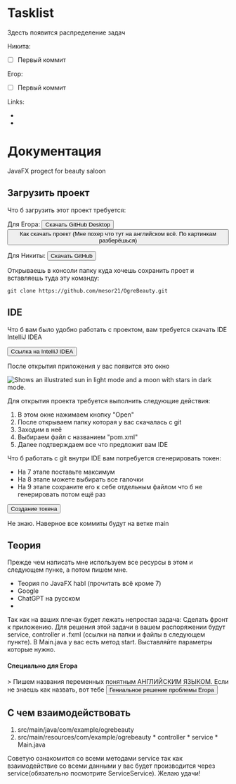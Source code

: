 # Tasklist

Здесть появится распределение задач

Никита:

- [ ] Первый коммит

Егор:

- [ ] Первый коммит

Links:
* <Link href=""></Link>
* <Link href=""></Link>

# Документация
JavaFX progect for beauty saloon



**<h2>Загрузить проект</h2>**

Что б загрузить этот проект требуется:

Для Егора:
<Button primary link href="https://www.jetbrains.com/idea/download">
Скачать GitHub Desktop
</Button>
<Button primary link href="https://docs.github.com/en/desktop/contributing-and-collaborating-using-github-desktop/adding-and-cloning-repositories/cloning-a-repository-from-github-to-github-desktop">
Как скачать проект (Мне похер что тут на английском всё. По картинкам разберёшься)
</Button>

Для Никиты:
<Button primary link href="https://git-scm.com/download/mac">
Скачать GitHub
</Button>

Открываешь в консоли папку куда хочешь сохранить проет и вставляешь туда эту команду:
```
git clone https://github.com/mesor21/OgreBeauty.git 
```

**<h2>IDE</h2>**

Что б вам было удобно работать с проектом, вам требуется скачать IDE IntelliJ IDEA

<Button primary link href="https://www.jetbrains.com/idea/download">
Ссылка на IntelliJ IDEA
</Button>

После открытия приложения у вас появится это окно

<picture>
  <img alt="Shows an illustrated sun in light mode and a moon with stars in dark mode." src="https://learn.microsoft.com/ru-ru/azure/hdinsight/spark/media/apache-spark-create-standalone-application/spark-1.png">
</picture>

Для открытия проекта требуется выполнить следующие действия:
1. В этом окне нажимаем кнопку "Open"
2. После открываем папку которая у вас скачалась с git
3. Заходим в неё
4. Выбираем файл с названием "pom.xml"
5. Далее подтверждаем все что предложит вам IDE

Что б работать с git внутри IDE вам потребуется сгенерировать токен:

* На 7 этапе поставьте максимум
* На 8 этапе можете выбирать все галочки
* На 9 этапе сохраните его к себе отдельным файлом что б не генерировать потом ещё раз

<Button primary link href="https://docs.github.com/en/authentication/keeping-your-account-and-data-secure/creating-a-personal-access-token">
Создание токена
</Button>

Не знаю. Наверное все коммиты будут на ветке main


**<h2>Теория</h2>**
Прежде чем написать мне используем все ресурсы в этом и следующем пунке, а потом пишем мне.
* <Link href="https://habr.com/ru/post/474498/">Теория по JavaFX habl</Link> (прочитать всё кроме 7)
* <Link href="google.com">Google</Link>
* <Link href="https://t.me/RussiaChatGPTBot">ChatGPT на русском</Link>
* <Link href=""></Link>

Так как на ваших плечах будет лежать непростая задача:
Сделать фронт к приложению. Для решения этой задачи в вашем распоряжении будут service, controller и .fxml (ссылки на папки и файлы в следующем пункте).
В Main.java у вас есть метод start. Выставляйте параметры которые нужно.


<h4>Специально для Егора</h2>>
Пишем названия переменных понятным АНГЛИЙСКИМ ЯЗЫКОМ. Если не знаешь как назвать, вот тебе
<Button primary link href="https://translate.google.com/">
Гениальное решение проблемы Егора
</Button>

**<h2>С чем взаимодействовать</h2>**


1. <Link href="https://github.com/mesor21/OgreBeauty/tree/main/src/main/java/com/example/ogrebeauty">src/main/java/com/example/ogrebeauty</Link>
2. <Link href="https://github.com/mesor21/OgreBeauty/tree/main/src/main/resources/com/example/ogrebeauty">src/main/resources/com/example/ogrebeauty</Link>
   * <Link href="https://github.com/mesor21/OgreBeauty/tree/main/src/main/java/com/example/ogrebeauty/controller">controller</Link>
   * <Link href="https://github.com/mesor21/OgreBeauty/tree/main/src/main/java/com/example/ogrebeauty/service">service</Link>
   * <Link href="https://github.com/mesor21/OgreBeauty/blob/main/src/main/java/com/example/ogrebeauty/Main.java">Main.java</Link>

Советую ознакомится со всеми методами service так как взаимодействие со всеми данными у вас будет производится через service(обязательно посмотрите ServiceService). 
Желаю удачи!